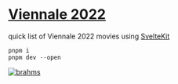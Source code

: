 # [Viennale 2022](https://viennale2022.vercel.app/)
quick list of Viennale 2022 movies using [SvelteKit](https://kit.svelte.dev/)

```
pnpm i
pnpm dev --open
```

[![brahms](https://github-readme-stats.vercel.app/api/pin/?username=patrik64&repo=viennale2022&theme=dark
)](https://viennale2022.vercel.app/)

